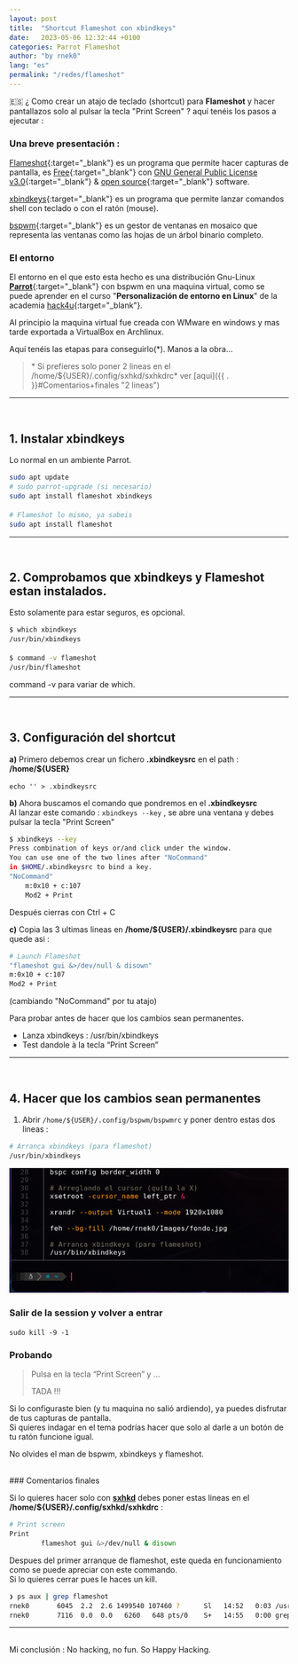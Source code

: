 ```yaml
---
layout: post
title:  "Shortcut Flameshot con xbindkeys"
date:   2023-05-06 12:32:44 +0100
categories: Parrot Flameshot
author: "by rnek0"
lang: "es"
permalink: "/redes/flameshot"
---
```


🇪🇸 ¿ Como crear un atajo de teclado (shortcut) para **Flameshot** y hacer pantallazos solo al pulsar la tecla "Print Screen" ? aquí tenéis los pasos a ejecutar :

### Una breve presentación :

[Flameshot](https://flameshot.org/){:target="_blank"} es un programa que permite hacer capturas de pantalla, es [Free](https://github.com/flameshot-org/flameshot/blob/master/LICENSE){:target="_blank"} con [GNU General Public License v3.0](https://www.gnu.org/licenses/gpl-3.0.en.html){:target="_blank"} & [open source](https://opensource.org/){:target="_blank"} software. 

[xbindkeys](https://www.nongnu.org/xbindkeys/){:target="_blank"} es un programa que permite lanzar comandos shell con teclado o con el ratón (mouse).

[bspwm](https://github.com/baskerville/bspwm){:target="_blank"} es un gestor de ventanas en mosaico que representa las ventanas como las hojas de un árbol binario completo.


### El entorno

El entorno en el que esto esta hecho es una distribución Gnu-Linux [**Parrot**](https://www.parrotsec.org/){:target="_blank"} con bspwm en una maquina virtual, como se puede aprender en el curso "**Personalización de entorno en Linux**" de la academia [hack4u](https://hack4u.io/cursos/personalizacion-de-entorno-en-linux/){:target="_blank"}.  

Al principio la maquina virtual fue creada con WMware en windows y mas tarde exportada a VirtualBox en Archlinux.

Aquí tenéis las etapas para conseguirlo(*). Manos a la obra...

> \* Si prefieres solo poner 2 lineas en el /home/${USER}/.config/sxhkd/sxhkdrc* ver [aqui]({{ . }}#Comentarios+finales "2 lineas")

---
<br>

## 1. Instalar xbindkeys

Lo normal en un ambiente Parrot.

```bash
sudo apt update
# sudo parrot-upgrade (si necesario)
sudo apt install flameshot xbindkeys

# Flameshot lo mismo, ya sabeis
sudo apt install flameshot
```

---
<br>

## 2. Comprobamos que xbindkeys y Flameshot estan instalados.

Esto solamente para estar seguros, es opcional.

```bash
$ which xbindkeys
/usr/bin/xbindkeys

$ command -v flameshot
/usr/bin/flameshot
```

command -v para variar de which.

---
<br>

## 3. Configuración del shortcut

**a)** Primero debemos crear un fichero **.xbindkeysrc** en el path : **/home/${USER}**

```echo '' > .xbindkeysrc```

**b)** Ahora buscamos el comando que pondremos en el **.xbindkeysrc**  
Al lanzar este comando : ```xbindkeys --key``` , se abre una ventana y debes pulsar la tecla "Print Screen"

```bash
$ xbindkeys --key
Press combination of keys or/and click under the window.
You can use one of the two lines after "NoCommand"
in $HOME/.xbindkeysrc to bind a key.
"NoCommand"
    m:0x10 + c:107
    Mod2 + Print
```

Después cierras con Ctrl + C

**c)** Copia las 3 ultimas lineas en **/home/${USER}/.xbindkeysrc** para que quede asi :

```bash
# Launch Flameshot
"flameshot gui &>/dev/null & disown"
m:0x10 + c:107
Mod2 + Print
```  
(cambiando "NoCommand" por tu atajo)

Para probar antes de hacer que los cambios sean permanentes.

* Lanza xbindkeys : /usr/bin/xbindkeys
* Test dandole à la tecla “Print Screen”

---
<br>

## 4. Hacer que los cambios sean permanentes

1. Abrir ```/home/${USER}/.config/bspwm/bspwmrc``` y poner dentro estas dos lineas :

```bash
# Arranca xbindkeys (para flameshot)
/usr/bin/xbindkeys
```

![Configuracion de bspwm](../assets/bspwn_final.png "Detalle de la configuracion de bspwm")

### Salir de la session y volver a entrar

```sudo kill -9 -1```

### Probando

> Pulsa en la tecla “Print Screen” y ... 
>
> TADA !!!

Si lo configuraste bien (y tu maquina no salió ardiendo), ya puedes disfrutar de tus capturas de pantalla.  
Si quieres indagar en el tema podrías hacer que solo al darle a un botón de tu ratón funcione igual.

No olvides el man de bspwm, xbindkeys y flameshot.


<br>
<a name="Comentarios+finales"></a>
### Comentarios finales

Si lo quieres hacer solo con [**sxhkd**](https://wiki.archlinux.org/title/Sxhkd) debes poner estas lineas en el **/home/${USER}/.config/sxhkd/sxhkdrc** :

```bash
# Print screen
Print
        flameshot gui &>/dev/null & disown
```

Despues del primer arranque de flameshot, este queda en funcionamiento como se puede apreciar con este commando.  
Si lo quieres cerrar pues le haces un kill.

```bash
❯ ps aux | grep flameshot
rnek0       6045  2.2  2.6 1499540 107460 ?      Sl   14:52   0:03 /usr/bin/flameshot
rnek0       7116  0.0  0.0   6260   648 pts/0    S+   14:55   0:00 grep --color=auto flameshot
```

---
<br>
Mi conclusión :
No hacking, no fun. So Happy Hacking.